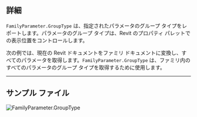 ## 詳細
`FamilyParameter.GroupType` は、指定されたパラメータのグループ タイプをレポートします。パラメータのグループ タイプは、Revit のプロパティ パレットでの表示位置をコントロールします。

次の例では、現在の Revit ドキュメントをファミリ ドキュメントに変換し、すべてのパラメータを取得します。`FamilyParameter.GroupType` は、ファミリ内のすべてのパラメータのグループ タイプを取得するために使用します。
___
## サンプル ファイル

![FamilyParameter.GroupType](./Revit.Elements.FamilyParameter.GroupType_img.jpg)
